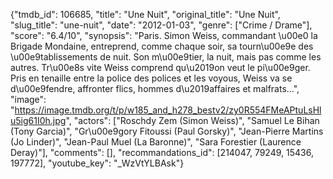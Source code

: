 {"tmdb_id": 106685, "title": "Une Nuit", "original_title": "Une Nuit", "slug_title": "une-nuit", "date": "2012-01-03", "genre": ["Crime / Drame"], "score": "6.4/10", "synopsis": "Paris. Simon Weiss, commandant \u00e0 la Brigade Mondaine, entreprend, comme chaque soir, sa tourn\u00e9e des \u00e9tablissements de nuit. Son m\u00e9tier, la nuit, mais pas comme les autres. Tr\u00e8s vite Weiss comprend qu\u2019on veut le pi\u00e9ger. Pris en tenaille entre la police des polices et les voyous, Weiss va se d\u00e9fendre, affronter flics, hommes d\u2019affaires et malfrats...", "image": "https://image.tmdb.org/t/p/w185_and_h278_bestv2/zy0R554FMeAPtuLsHlu5ig61I0h.jpg", "actors": ["Roschdy Zem (Simon Weiss)", "Samuel Le Bihan (Tony Garcia)", "Gr\u00e9gory Fitoussi (Paul Gorsky)", "Jean-Pierre Martins (Jo Linder)", "Jean-Paul Muel (La Baronne)", "Sara Forestier (Laurence Deray)"], "comments": [], "recommandations_id": [214047, 79249, 15436, 197772], "youtube_key": "_WzVtYLBAsk"}